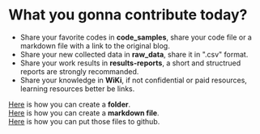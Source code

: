# What you gonna contribute today?

- Share your favorite codes in **code_samples**, share your code file or a markdown file with a link to the original blog.
- Share your new collected data in **raw_data**, share it in ".csv" format.
- Share your work results in **results-reports**, a short and structrued reports are strongly recommanded.
- Share your knowledge in **WiKi**, if not confidential or paid resources, learning resources better be links.
  
  
[Here](http://stackoverflow.com/questions/18773598/creating-folders-inside-github-com-repo-without-using-git) is how you can create a **folder**.  
[Here](https://github.com/adam-p/markdown-here/wiki/Markdown-Cheatsheet) is how you can create a **markdown file**.  
[Here](https://guides.github.com/introduction/getting-your-project-on-github/) is how you can put those files to github.  



